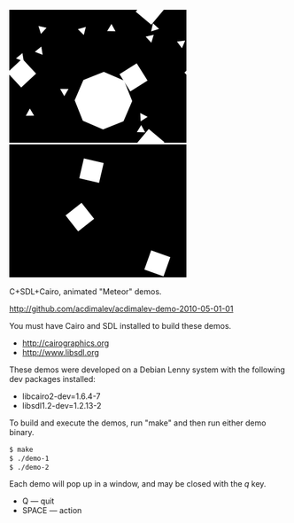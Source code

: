 ![screenshot](http://github.com/acdimalev/acdimalev-demo-2010-05-01-01/raw/master/screenshot-1.png)
![screenshot](http://github.com/acdimalev/acdimalev-demo-2010-05-01-01/raw/master/screenshot-2.png)

C+SDL+Cairo, animated "Meteor" demos.

http://github.com/acdimalev/acdimalev-demo-2010-05-01-01

You must have Cairo and SDL installed to build these demos.

* http://cairographics.org
* http://www.libsdl.org

These demos were developed on a Debian Lenny system with the following dev packages installed:

* libcairo2-dev=1.6.4-7
* libsdl1.2-dev=1.2.13-2

To build and execute the demos, run "make" and then run either demo binary.

    $ make
    $ ./demo-1
    $ ./demo-2

Each demo will pop up in a window, and may be closed with the *q* key.

* Q &mdash; quit
* SPACE &mdash; action
